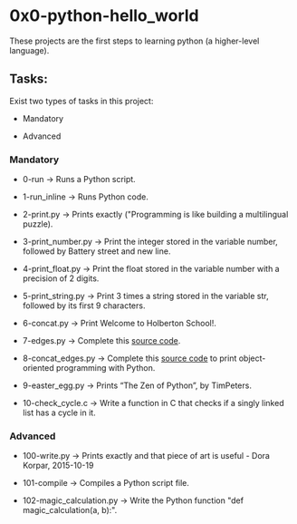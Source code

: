 # 0x0-python-hello_world

These projects are the first steps to learning python (a higher-level language).

## Tasks:

Exist two types of tasks in this project:

- Mandatory

- Advanced

### Mandatory

- 0-run &rarr; Runs a Python script.

- 1-run_inline &rarr; Runs Python code.

- 2-print.py &rarr; Prints exactly ("Programming is like building a multilingual puzzle).

- 3-print_number.py &rarr; Print the integer stored in the variable number, followed by Battery street and new line.

- 4-print_float.py &rarr; Print the float stored in the variable number with a precision of 2 digits.

- 5-print_string.py &rarr; Print 3 times a string stored in the variable str, followed by its first 9 characters.

- 6-concat.py &rarr; Print Welcome to Holberton School!.

- 7-edges.py &rarr; Complete this [source code](https://github.com/holbertonschool/0x00.py/blob/master/7-edges.py).

- 8-concat_edges.py &rarr; Complete this [source code](https://github.com/holbertonschool/0x00.py/blob/master/8-concat_edges.py) to print object-oriented programming with Python.

- 9-easter_egg.py &rarr; Prints “The Zen of Python”, by TimPeters.

- 10-check_cycle.c &rarr; Write a function in C that checks if a singly linked list has a cycle in it.

### Advanced

- 100-write.py &rarr; Prints exactly and that piece of art is useful - Dora Korpar, 2015-10-19

- 101-compile &rarr; Compiles a Python script file.

- 102-magic_calculation.py &rarr; Write the Python function "def magic_calculation(a, b):".

